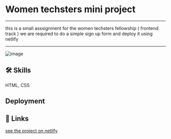 
# Women techsters mini project
<hr>
this is a small asssignment for the women techsters fellowship ( frontend track )
we are required to do a simple sign up form and deploy it using netlify <hr>

![image](https://user-images.githubusercontent.com/29319041/194431050-b36738d8-3e53-4ac5-b3e4-d206765d577c.png)


## 🛠 Skills
HTML, CSS

## Deployment
## 🔗 Links
[ see the project on netlify](https://lustrous-flan-c6e22b.netlify.app/)
